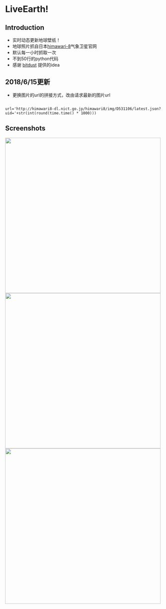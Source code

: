# LiveEarth!

## Introduction
- 实时动态更新地球壁纸！
- 地球照片抓自日本[himawari-8](http://himawari8.nict.go.jp/)气象卫星官网
- 默认每一小时抓取一次
- 不到50行的python代码
- 感谢 [bitdust](https://github.com/bitdust) 提供的idea

## 2018/6/15更新
- 更换图片的url的拼接方式，改由请求最新的图片url

<pre><code>
url='http://himawari8-dl.nict.go.jp/himawari8/img/D531106/latest.json?uid='+str(int(round(time.time() * 1000)))
</pre></code>


## Screenshots
<img src='http://files.cnblogs.com/files/mrpod2g/earth1.gif' width='500' />
<img src='http://files.cnblogs.com/files/mrpod2g/earth2.gif' width='500' />
<img src='http://files.cnblogs.com/files/mrpod2g/earth3.gif' width='500' />

